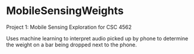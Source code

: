 # MobileSensingWeights

Project 1: Mobile Sensing Exploration for CSC 4562

Uses machine learning to interpret audio picked up by phone to determine the weight on a bar being dropped next to the phone.
